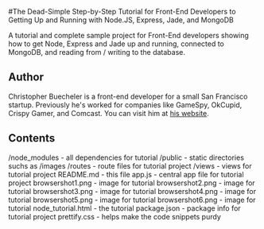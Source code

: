 #The Dead-Simple Step-by-Step Tutorial for Front-End Developers to Getting Up and Running with Node.JS, Express, Jade, and MongoDB

A tutorial and complete sample project for Front-End developers showing how to get Node, Express and Jade up and running, connected to MongoDB, and reading from / writing to the database.


## Author

Christopher Buecheler is a front-end developer for a small San Francisco startup. Previously he's worked for companies like GameSpy,
OkCupid, Crispy Gamer, and Comcast. You can visit him at [his website](http://cwbuecheler.com).


## Contents

/node_modules - all dependencies for tutorial
/public - static directories suchs as /images
/routes - route files for tutorial project
/views - views for tutorial project
README.md - this file
app.js - central app file for tutorial project
browsershot1.png - image for tutorial
browsershot2.png - image for tutorial
browsershot3.png - image for tutorial
browsershot4.png - image for tutorial
browsershot5.png - image for tutorial
browsershot6.png - image for tutorial
node_tutorial.html - the tutorial
package.json - package info for tutorial project
prettify.css - helps make the code snippets purdy
